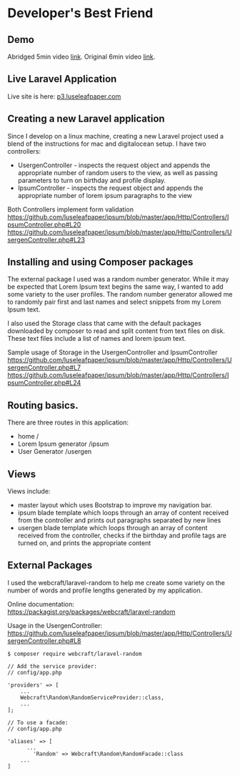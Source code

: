 # Developer's Best Friend

## Demo 
Abridged 5min video [link](https://www.youtube.com/watch?v=AYtZ9JPvD9s). Original 6min video [link](https://youtu.be/l0RNqWgPygY). 

## Live Laravel Application
Live site is here: [p3.luseleafpaper.com](http://p3.luseleafpaper.com/)

## Creating a new Laravel application
Since I develop on a linux machine, creating a new Laravel project used a blend of the instructions for mac and digitalocean setup. 
I have two controllers: 
* UsergenController - inspects the request object and appends the appropriate number of random users to the view, as well as passing parameters to turn on birthday and profile display.  
* IpsumController - inspects the request object and appends the appropriate number of lorem ipsum paragraphs to the view

Both Controllers implement form validation  
https://github.com/luseleafpaper/ipsum/blob/master/app/Http/Controllers/IpsumController.php#L20  
https://github.com/luseleafpaper/ipsum/blob/master/app/Http/Controllers/UsergenController.php#L23  

## Installing and using Composer packages
The external package I used was a random number generator. While it may be expected that Lorem Ipsum text begins the same way, I wanted to add some variety to the user profiles. The random number generator allowed me to randomly pair first and last names and select snippets from my Lorem Ipsum text. 

I also used the Storage class that came with the default packages downloaded by composer to read and split content from text files on disk. These text files include a list of names and lorem ipsum text. 

Sample usage of Storage in the UsergenController and IpsumController  
https://github.com/luseleafpaper/ipsum/blob/master/app/Http/Controllers/UsergenController.php#L7  
https://github.com/luseleafpaper/ipsum/blob/master/app/Http/Controllers/IpsumController.php#L24  
 
## Routing basics.
There are three routes in this application: 
* home / 
* Lorem Ipsum generator /ipsum 
* User Generator /usergen 

## Views
Views include: 
* master layout which uses Bootstrap to improve my navigation bar. 
* ipsum blade template which loops through an array of content received from the controller and prints out paragraphs separated by new lines 
* usergen blade template which loops through an array of content received from the controller, checks if the birthday and profile tags are turned on, and prints the appropriate content 


## External Packages

I used the webcraft/laravel-random to help me create some variety on the number of words and profile lengths generated by my application. 

Online documentation:  
https://packagist.org/packages/webcraft/laravel-random

Usage in the UsergenController:   https://github.com/luseleafpaper/ipsum/blob/master/app/Http/Controllers/UsergenController.php#L8

``` 
$ composer require webcraft/laravel-random

// Add the service provider: 
// config/app.php

'providers' => [
    ...
    Webcraft\Random\RandomServiceProvider::class,
    ...
];

// To use a facade: 
// config/app.php

'aliases' => [
      ...
        'Random' => Webcraft\Random\RandomFacade::class
    ...
]
```
